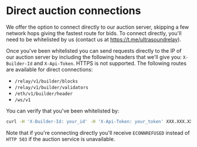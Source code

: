 # Direct auction connections

We offer the option to connect directly to our auction server, skipping a few network hops giving the fastest route for bids. To connect directly, you'll need to be whitelisted by us (contact us at https://t.me/ultrasoundrelay).

Once you've been whitelisted you can send requests directly to the IP of our auction server by including the following headers that we'll give you: `X-Builder-Id` and `X-Api-Token`. HTTPS is not supported. The following routes are available for direct connections:

- `/relay/v1/builder/blocks`
- `/relay/v1/builder/validators`
- `/eth/v1/builder/header`
- `/ws/v1`


You can verify that you've been whitelisted by:

```bash
curl -H 'X-Builder-Id: your_id' -H 'X-Api-Token: your_token' XXX.XXX.XXX.XXX:3000/relay/v1/builder/validators
```

Note that if you're connecting directly you'll receive `ECONNREFUSED` instead of `HTTP 503` if the auction service is unavailable.
